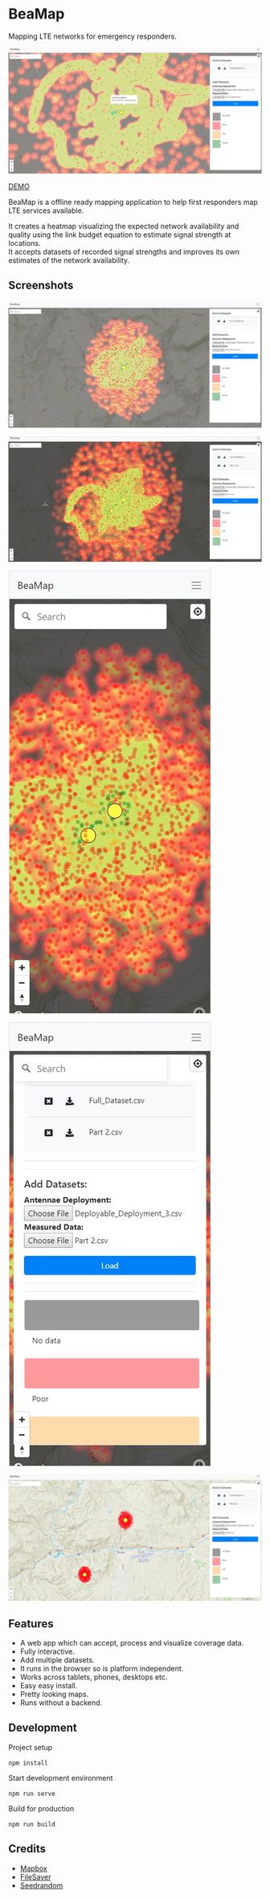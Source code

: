 # BeaMap

Mapping LTE networks for emergency responders.

![BeaMap](/assets/images/scr_02.jpg)

[DEMO](https://beamap.herokuapp.com/)

BeaMap is a offline ready mapping application to help first responders map LTE services available.

It creates a heatmap visualizing the expected network availability and quality using the link budget equation to estimate signal strength at locations.  
It accepts datasets of recorded signal strengths and improves its own estimates of the network availability.


## Screenshots
![BeaMap](/assets/images/scr_01.jpg)

![BeaMap](/assets/images/scr_03.jpg)

![BeaMap](/assets/images/scr_04.jpg)

![BeaMap](/assets/images/scr_05.jpg)

![BeaMap](/assets/images/scr_06.jpg)

## Features
- A web app which can accept, process and visualize coverage data.
- Fully interactive.
- Add multiple datasets.
- It runs in the browser so is platform independent.
- Works across tablets, phones, desktops etc.
- Easy easy install.
- Pretty looking maps.
- Runs without a backend.

## Development
Project setup
```
npm install
```
Start development environment
```
npm run serve
```
Build for production
```
npm run build
```

## Credits
- [Mapbox](https://www.mapbox.com)
- [FileSaver](https://github.com/eligrey/FileSaver.js)
- [Seedrandom](https://github.com/davidbau/seedrandom)